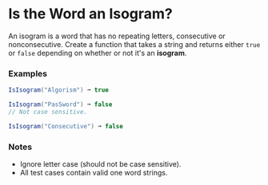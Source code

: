 # Is the Word an Isogram?

An isogram is a word that has no repeating letters, consecutive or nonconsecutive. Create a function that takes a string and returns either `true` or `false` depending on whether or not it's an **isogram**.

### Examples
```cs
IsIsogram("Algorism") ➞ true

IsIsogram("PasSword") ➞ false
// Not case sensitive.

IsIsogram("Consecutive") ➞ false
```
### Notes
* Ignore letter case (should not be case sensitive).
* All test cases contain valid one word strings.